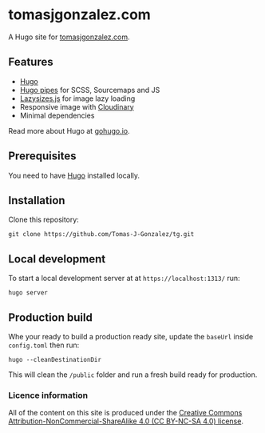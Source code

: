 # tomasjgonzalez.com

A Hugo site for [tomasjgonzalez.com](https://tomasjgonzalez.com/).

## Features

- [Hugo](https://gohugo.io/)
- [Hugo pipes](https://gohugo.io/hugo-pipes/) for SCSS, Sourcemaps and JS
- [Lazysizes.js](https://github.com/aFarkas/lazysizes) for image lazy loading
- Responsive image with [Cloudinary](https://cloudinary.com/documentation/responsive_images#automating_responsive_images_with_javascript)
- Minimal dependencies

Read more about Hugo at [gohugo.io](https://gohugo.io/).

## Prerequisites

You need to have [Hugo](https://gohugo.io/) installed locally.

## Installation

Clone this repository:

```
git clone https://github.com/Tomas-J-Gonzalez/tg.git
```


## Local development

To start a local development server at at `https://localhost:1313/` run:

```
hugo server
```

## Production build

Whe your ready to build a production ready site, update the `baseUrl` inside `config.toml` then run:

```
hugo --cleanDestinationDir
```

This will clean the `/public` folder and run a fresh build ready for production.


### Licence information

All of the content on this site is produced under the [Creative Commons Attribution-NonCommercial-ShareAlike 4.0 (CC BY-NC-SA 4.0) license](https://creativecommons.org/licenses/by-nc-sa/4.0/legalcode.en).

